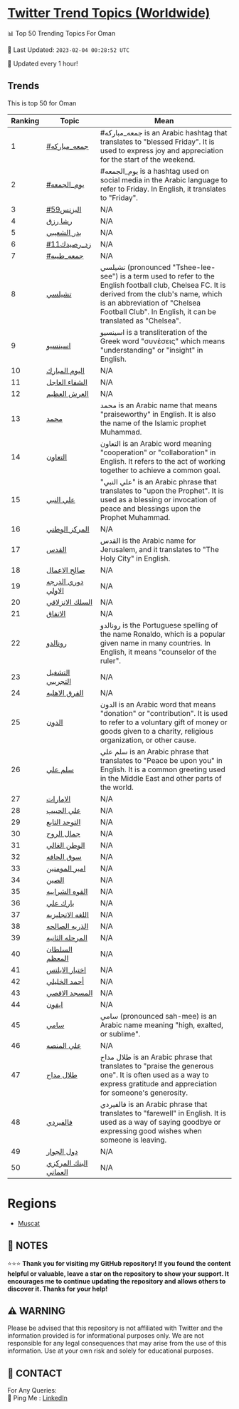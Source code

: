 [Twitter Trend Topics (Worldwide)](https://github.com/ErcinDedeoglu/Twitter-Trend-Topics)
==========


📊 Top 50 Trending Topics For Oman

📆 Last Updated: `2023-02-04 00:28:52 UTC`

🔧 Updated every 1 hour!


## Trends

This is top 50 for Oman

| Ranking | Topic | Mean |
| ------- | ------------ | ------------ |
| 1 | [#جمعه_مباركه](http://twitter.com/search?q=%23%d8%ac%d9%85%d8%b9%d9%87_%d9%85%d8%a8%d8%a7%d8%b1%d9%83%d9%87) | #جمعه_مباركه is an Arabic hashtag that translates to "blessed Friday". It is used to express joy and appreciation for the start of the weekend. |
| 2 | [#يوم_الجمعه](http://twitter.com/search?q=%23%d9%8a%d9%88%d9%85_%d8%a7%d9%84%d8%ac%d9%85%d8%b9%d9%87) | #يوم_الجمعه is a hashtag used on social media in the Arabic language to refer to Friday. In English, it translates to "Friday". |
| 3 | [#البزنس59](http://twitter.com/search?q=%23%d8%a7%d9%84%d8%a8%d8%b2%d9%86%d8%b359) | N/A |
| 4 | [رشا رزق](http://twitter.com/search?q=%d8%b1%d8%b4%d8%a7+%d8%b1%d8%b2%d9%82) | N/A |
| 5 | [بدر الشعيبي](http://twitter.com/search?q=%d8%a8%d8%af%d8%b1+%d8%a7%d9%84%d8%b4%d8%b9%d9%8a%d8%a8%d9%8a) | N/A |
| 6 | [#زد_رصيدك11](http://twitter.com/search?q=%23%d8%b2%d8%af_%d8%b1%d8%b5%d9%8a%d8%af%d9%8311) | N/A |
| 7 | [#جمعه_طيبه](http://twitter.com/search?q=%23%d8%ac%d9%85%d8%b9%d9%87_%d8%b7%d9%8a%d8%a8%d9%87) | N/A |
| 8 | [تشيلسي](http://twitter.com/search?q=%d8%aa%d8%b4%d9%8a%d9%84%d8%b3%d9%8a) | تشيلسي (pronounced "Tshee-lee-see") is a term used to refer to the English football club, Chelsea FC. It is derived from the club's name, which is an abbreviation of "Chelsea Football Club". In English, it can be translated as "Chelsea". |
| 9 | [اسينسيو](http://twitter.com/search?q=%d8%a7%d8%b3%d9%8a%d9%86%d8%b3%d9%8a%d9%88) | اسينسيو is a transliteration of the Greek word "συνέσεις" which means "understanding" or "insight" in English. |
| 10 | [اليوم المبارك](http://twitter.com/search?q=%d8%a7%d9%84%d9%8a%d9%88%d9%85+%d8%a7%d9%84%d9%85%d8%a8%d8%a7%d8%b1%d9%83) | N/A |
| 11 | [الشفاء العاجل](http://twitter.com/search?q=%d8%a7%d9%84%d8%b4%d9%81%d8%a7%d8%a1+%d8%a7%d9%84%d8%b9%d8%a7%d8%ac%d9%84) | N/A |
| 12 | [العرش العظيم](http://twitter.com/search?q=%d8%a7%d9%84%d8%b9%d8%b1%d8%b4+%d8%a7%d9%84%d8%b9%d8%b8%d9%8a%d9%85) | N/A |
| 13 | [محمد](http://twitter.com/search?q=%d9%85%d8%ad%d9%85%d8%af) | محمد is an Arabic name that means "praiseworthy" in English. It is also the name of the Islamic prophet Muhammad. |
| 14 | [التعاون](http://twitter.com/search?q=%d8%a7%d9%84%d8%aa%d8%b9%d8%a7%d9%88%d9%86) | التعاون is an Arabic word meaning "cooperation" or "collaboration" in English. It refers to the act of working together to achieve a common goal. |
| 15 | [علي النبي](http://twitter.com/search?q=%d8%b9%d9%84%d9%8a+%d8%a7%d9%84%d9%86%d8%a8%d9%8a) | "علي النبي" is an Arabic phrase that translates to "upon the Prophet". It is used as a blessing or invocation of peace and blessings upon the Prophet Muhammad. |
| 16 | [المركز الوطني](http://twitter.com/search?q=%d8%a7%d9%84%d9%85%d8%b1%d9%83%d8%b2+%d8%a7%d9%84%d9%88%d8%b7%d9%86%d9%8a) | N/A |
| 17 | [القدس](http://twitter.com/search?q=%d8%a7%d9%84%d9%82%d8%af%d8%b3) | القدس is the Arabic name for Jerusalem, and it translates to "The Holy City" in English. |
| 18 | [صالح الاعمال](http://twitter.com/search?q=%d8%b5%d8%a7%d9%84%d8%ad+%d8%a7%d9%84%d8%a7%d8%b9%d9%85%d8%a7%d9%84) | N/A |
| 19 | [دوري الدرجه الاولي](http://twitter.com/search?q=%d8%af%d9%88%d8%b1%d9%8a+%d8%a7%d9%84%d8%af%d8%b1%d8%ac%d9%87+%d8%a7%d9%84%d8%a7%d9%88%d9%84%d9%8a) | N/A |
| 20 | [السلك الانزلاقي](http://twitter.com/search?q=%d8%a7%d9%84%d8%b3%d9%84%d9%83+%d8%a7%d9%84%d8%a7%d9%86%d8%b2%d9%84%d8%a7%d9%82%d9%8a) | N/A |
| 21 | [الاتفاق](http://twitter.com/search?q=%d8%a7%d9%84%d8%a7%d8%aa%d9%81%d8%a7%d9%82) | N/A |
| 22 | [رونالدو](http://twitter.com/search?q=%d8%b1%d9%88%d9%86%d8%a7%d9%84%d8%af%d9%88) | رونالدو is the Portuguese spelling of the name Ronaldo, which is a popular given name in many countries. In English, it means "counselor of the ruler". |
| 23 | [التشغيل التجريبي](http://twitter.com/search?q=%d8%a7%d9%84%d8%aa%d8%b4%d8%ba%d9%8a%d9%84+%d8%a7%d9%84%d8%aa%d8%ac%d8%b1%d9%8a%d8%a8%d9%8a) | N/A |
| 24 | [الفرق الاهليه](http://twitter.com/search?q=%d8%a7%d9%84%d9%81%d8%b1%d9%82+%d8%a7%d9%84%d8%a7%d9%87%d9%84%d9%8a%d9%87) | N/A |
| 25 | [الدون](http://twitter.com/search?q=%d8%a7%d9%84%d8%af%d9%88%d9%86) | الدون is an Arabic word that means "donation" or "contribution". It is used to refer to a voluntary gift of money or goods given to a charity, religious organization, or other cause. |
| 26 | [سلم علي](http://twitter.com/search?q=%d8%b3%d9%84%d9%85+%d8%b9%d9%84%d9%8a) | سلم علي is an Arabic phrase that translates to "Peace be upon you" in English. It is a common greeting used in the Middle East and other parts of the world. |
| 27 | [الإمارات](http://twitter.com/search?q=%d8%a7%d9%84%d8%a5%d9%85%d8%a7%d8%b1%d8%a7%d8%aa) | N/A |
| 28 | [علي الحبيب](http://twitter.com/search?q=%d8%b9%d9%84%d9%8a+%d8%a7%d9%84%d8%ad%d8%a8%d9%8a%d8%a8) | N/A |
| 29 | [التوحد التابع](http://twitter.com/search?q=%d8%a7%d9%84%d8%aa%d9%88%d8%ad%d8%af+%d8%a7%d9%84%d8%aa%d8%a7%d8%a8%d8%b9) | N/A |
| 30 | [جمال الروح](http://twitter.com/search?q=%d8%ac%d9%85%d8%a7%d9%84+%d8%a7%d9%84%d8%b1%d9%88%d8%ad) | N/A |
| 31 | [الوطن الغالي](http://twitter.com/search?q=%d8%a7%d9%84%d9%88%d8%b7%d9%86+%d8%a7%d9%84%d8%ba%d8%a7%d9%84%d9%8a) | N/A |
| 32 | [سوق الحافه](http://twitter.com/search?q=%d8%b3%d9%88%d9%82+%d8%a7%d9%84%d8%ad%d8%a7%d9%81%d9%87) | N/A |
| 33 | [امير المومنين](http://twitter.com/search?q=%d8%a7%d9%85%d9%8a%d8%b1+%d8%a7%d9%84%d9%85%d9%88%d9%85%d9%86%d9%8a%d9%86) | N/A |
| 34 | [الصين](http://twitter.com/search?q=%d8%a7%d9%84%d8%b5%d9%8a%d9%86) | N/A |
| 35 | [القوه الشراييه](http://twitter.com/search?q=%d8%a7%d9%84%d9%82%d9%88%d9%87+%d8%a7%d9%84%d8%b4%d8%b1%d8%a7%d9%8a%d9%8a%d9%87) | N/A |
| 36 | [بارك علي](http://twitter.com/search?q=%d8%a8%d8%a7%d8%b1%d9%83+%d8%b9%d9%84%d9%8a) | N/A |
| 37 | [اللغه الانجليزيه](http://twitter.com/search?q=%d8%a7%d9%84%d9%84%d8%ba%d9%87+%d8%a7%d9%84%d8%a7%d9%86%d8%ac%d9%84%d9%8a%d8%b2%d9%8a%d9%87) | N/A |
| 38 | [الذريه الصالحه](http://twitter.com/search?q=%d8%a7%d9%84%d8%b0%d8%b1%d9%8a%d9%87+%d8%a7%d9%84%d8%b5%d8%a7%d9%84%d8%ad%d9%87) | N/A |
| 39 | [المرحله الثانيه](http://twitter.com/search?q=%d8%a7%d9%84%d9%85%d8%b1%d8%ad%d9%84%d9%87+%d8%a7%d9%84%d8%ab%d8%a7%d9%86%d9%8a%d9%87) | N/A |
| 40 | [السلطان المعظم](http://twitter.com/search?q=%d8%a7%d9%84%d8%b3%d9%84%d8%b7%d8%a7%d9%86+%d8%a7%d9%84%d9%85%d8%b9%d8%b8%d9%85) | N/A |
| 41 | [اختبار الايلتس](http://twitter.com/search?q=%d8%a7%d8%ae%d8%aa%d8%a8%d8%a7%d8%b1+%d8%a7%d9%84%d8%a7%d9%8a%d9%84%d8%aa%d8%b3) | N/A |
| 42 | [أحمد الخليلي](http://twitter.com/search?q=%d8%a3%d8%ad%d9%85%d8%af+%d8%a7%d9%84%d8%ae%d9%84%d9%8a%d9%84%d9%8a) | N/A |
| 43 | [المسجد الاقصي](http://twitter.com/search?q=%d8%a7%d9%84%d9%85%d8%b3%d8%ac%d8%af+%d8%a7%d9%84%d8%a7%d9%82%d8%b5%d9%8a) | N/A |
| 44 | [ايفون](http://twitter.com/search?q=%d8%a7%d9%8a%d9%81%d9%88%d9%86) | N/A |
| 45 | [سامي](http://twitter.com/search?q=%d8%b3%d8%a7%d9%85%d9%8a) | سامي (pronounced sah-mee) is an Arabic name meaning "high, exalted, or sublime". |
| 46 | [علي المنصه](http://twitter.com/search?q=%d8%b9%d9%84%d9%8a+%d8%a7%d9%84%d9%85%d9%86%d8%b5%d9%87) | N/A |
| 47 | [طلال مداح](http://twitter.com/search?q=%d8%b7%d9%84%d8%a7%d9%84+%d9%85%d8%af%d8%a7%d8%ad) | طلال مداح is an Arabic phrase that translates to "praise the generous one". It is often used as a way to express gratitude and appreciation for someone's generosity. |
| 48 | [فالفيردي](http://twitter.com/search?q=%d9%81%d8%a7%d9%84%d9%81%d9%8a%d8%b1%d8%af%d9%8a) | فالفيردي is an Arabic phrase that translates to "farewell" in English. It is used as a way of saying goodbye or expressing good wishes when someone is leaving. |
| 49 | [دول الجوار](http://twitter.com/search?q=%d8%af%d9%88%d9%84+%d8%a7%d9%84%d8%ac%d9%88%d8%a7%d8%b1) | N/A |
| 50 | [البنك المركزي العماني](http://twitter.com/search?q=%d8%a7%d9%84%d8%a8%d9%86%d9%83+%d8%a7%d9%84%d9%85%d8%b1%d9%83%d8%b2%d9%8a+%d8%a7%d9%84%d8%b9%d9%85%d8%a7%d9%86%d9%8a) | N/A |



# Regions

* [Muscat](</Oman/Muscat.md>)



## 📝 NOTES

⭐⭐⭐ **Thank you for visiting my GitHub repository! If you found the content helpful or valuable, leave a star on the repository to show your support. It encourages me to continue updating the repository and allows others to discover it. Thanks for your help!**


## ⚠️ WARNING

Please be advised that this repository is not affiliated with Twitter and the information provided is for informational purposes only. We are not responsible for any legal consequences that may arise from the use of this information. Use at your own risk and solely for educational purposes.


## 📨 CONTACT

 For Any Queries:  
            🏓 Ping Me : [LinkedIn](https://www.linkedin.com/in/ercindedeoglu/)
